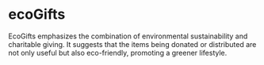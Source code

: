 # ecoGifts
EcoGifts emphasizes the combination of environmental sustainability and charitable giving. It suggests that the items being donated or distributed are not only useful but also eco-friendly, promoting a greener lifestyle.
